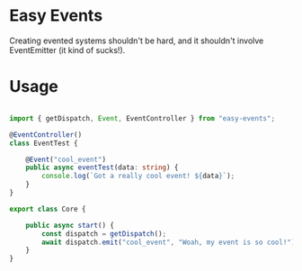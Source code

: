 
# Easy Events

Creating evented systems shouldn't be hard, and it shouldn't involve EventEmitter (it kind of sucks!).

# Usage

```typescript

import { getDispatch, Event, EventController } from "easy-events";

@EventController()
class EventTest {

	@Event("cool_event")
	public async eventTest(data: string) {
		console.log(`Got a really cool event! ${data}`);
	}
}

export class Core {

	public async start() {
		const dispatch = getDispatch();
		await dispatch.emit("cool_event", "Woah, my event is so cool!");
	}
}
```
